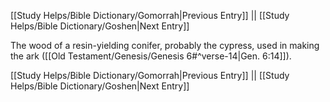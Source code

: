 [[Study Helps/Bible Dictionary/Gomorrah|Previous Entry]]  ||  [[Study Helps/Bible Dictionary/Goshen|Next Entry]]

 The wood of a resin-yielding conifer, probably the cypress, used in making the ark ([[Old Testament/Genesis/Genesis 6#^verse-14|Gen. 6:14]]).

[[Study Helps/Bible Dictionary/Gomorrah|Previous Entry]]  ||  [[Study Helps/Bible Dictionary/Goshen|Next Entry]]